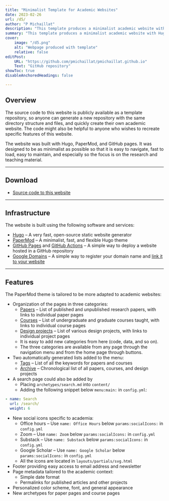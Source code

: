 ```yaml
---
title: "Minimalist Template for Academic Websites" 
date: 2023-02-26
url: /d5/
author: "P Michaillat"
description: "This template produces a minimalist academic website with Hugo, Papermod, and GitHub Pages." 
summary: "This template produces a minimalist academic website with Hugo, Papermod, and GitHub Pages." 
cover:
    image: "/d5.png"
    alt: "Webpage produced with template"
    relative: false
editPost:
    URL: "https://github.com/pmichaillat/pmichaillat.github.io"
    Text: "GitHub repository"
showToc: true
disableAnchoredHeadings: false

---
```


## Overview

The source code to this website is publicly available as a template repository, so anyone can generate a new repository with the same directory structure and files, and quickly create their own academic website. The code might also be helpful to anyone who wishes to recreate specific features of this website. 

The website was built with Hugo, PaperMod, and GitHub pages. It was designed to be as minimalist as possible so that it is easy to navigate, fast to load, easy to maintain, and especially so the focus is on the research and teaching material.

---

## Download

- [Source code to this website](https://github.com/pmichaillat/pmichaillat.github.io)

---

## Infrastructure

The website is built using the following software and services:

+ [Hugo](https://gohugo.io) – A very fast, open-source static website generator 
+ [PaperMod](https://github.com/adityatelange/hugo-PaperMod) – A minimalist, fast, and flexible Hugo theme
+ [GitHub Pages](https://docs.github.com/en/pages/getting-started-with-github-pages/about-github-pages) and [GitHub Actions](https://gohugo.io/hosting-and-deployment/hosting-on-github/) – A simple way to deploy a website hosted in a GitHub repository
+ [Google Domains](https://domains.google) – A simple way to register your domain name and [link it to your website](https://docs.github.com/en/pages/configuring-a-custom-domain-for-your-github-pages-site/about-custom-domains-and-github-pages) 

---

## Features

The PaperMod theme is tailored to be more adapted to academic websites:

+ Organization of the pages in three categories: 
    - [Papers](https://pascalmichaillat.org/papers/) – List of published and unpublished research papers, with links to individual paper pages
    - [Courses](https://pascalmichaillat.org/courses/) – List of undergraduate and graduate courses taught, with links to individual course pages
    - [Design projects](https://pascalmichaillat.org/design/) – List of various design projects, with links to individual project pages
    - It is easy to add new categories from here (code, data, and so on). 
    - The three categories are available from any page through the navigation menu and from the home page through buttons.
+ Two automatically generated lists added to the menu:
    - [Tags](https://pascalmichaillat.org/tags/) – List of all the keywords for papers and courses
    - [Archive](https://pascalmichaillat.org/archive/) – Chronological list of all papers, courses, and design projects
+ A search page could also be added by
    + Placing `archetypes/search.md` into `content/`
    + Adding the following snippet below `menu:main:` in `config.yml`: 
```yml
- name: Search  
  url: /search/  
  weight: 6
```
+ New social icons specific to academia: 
    - Office hours – Use `name: Office Hours` below `params:socialIcons:` in `config.yml`
    - Zoom – Use `name: Zoom` below `params:socialIcons:` in `config.yml`
    - Substack – Use `name: Substack` below `params:socialIcons:` in `config.yml`
    - Google Scholar – Use `name: Google Scholar` below `params:socialIcons:` in `config.yml`
    - All the icons are located in `layouts/partials/svg.html`
+ Footer providing easy access to email address and newsletter
+ Page metadata tailored to the academic context: 
    - Simple date format
    - Permalinks for published articles and other projects   
+ Personalized color scheme, font, and general appearance
+ New archetypes for paper pages and course pages